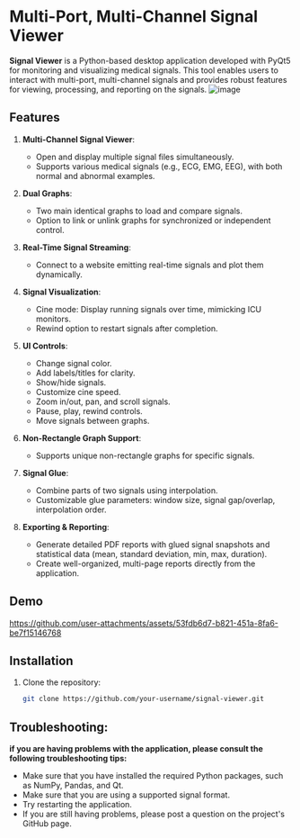 # Multi-Port, Multi-Channel Signal Viewer #

**Signal Viewer** is a Python-based desktop application developed with PyQt5 for monitoring and visualizing medical signals. This tool enables users to interact with multi-port, multi-channel signals and provides robust features for viewing, processing, and reporting on the signals.
![image](https://github.com/user-attachments/assets/df2b15cf-963f-4c65-b0f3-16e459cb7167)

## Features

1. **Multi-Channel Signal Viewer**:
   - Open and display multiple signal files simultaneously.
   - Supports various medical signals (e.g., ECG, EMG, EEG), with both normal and abnormal examples.

2. **Dual Graphs**:
   - Two main identical graphs to load and compare signals.
   - Option to link or unlink graphs for synchronized or independent control.

3. **Real-Time Signal Streaming**:
   - Connect to a website emitting real-time signals and plot them dynamically.

4. **Signal Visualization**:
   - Cine mode: Display running signals over time, mimicking ICU monitors.
   - Rewind option to restart signals after completion.

5. **UI Controls**:
   - Change signal color.
   - Add labels/titles for clarity.
   - Show/hide signals.
   - Customize cine speed.
   - Zoom in/out, pan, and scroll signals.
   - Pause, play, rewind controls.
   - Move signals between graphs.

6. **Non-Rectangle Graph Support**:
   - Supports unique non-rectangle graphs for specific signals.

7. **Signal Glue**:
   - Combine parts of two signals using interpolation.
   - Customizable glue parameters: window size, signal gap/overlap, interpolation order.

8. **Exporting & Reporting**:
   - Generate detailed PDF reports with glued signal snapshots and statistical data (mean, standard deviation, min, max, duration).
   - Create well-organized, multi-page reports directly from the application.
## Demo
https://github.com/user-attachments/assets/53fdb6d7-b821-451a-8fa6-be7f15146768
## Installation

1. Clone the repository:
   ```bash
   git clone https://github.com/your-username/signal-viewer.git
## Troubleshooting:
**if you are having problems with the application, please consult the following troubleshooting tips:**

- Make sure that you have installed the required Python packages, such as NumPy, Pandas, and Qt.
- Make sure that you are using a supported signal format.
- Try restarting the application.
- If you are still having problems, please post a question on the project's GitHub page.

